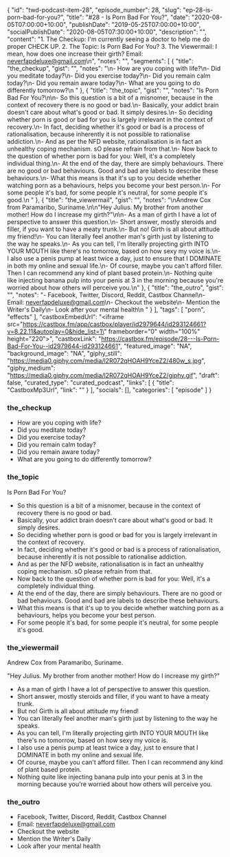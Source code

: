 {
	"id": "twd-podcast-item-28",
	"episode_number": 28,
	"slug": "ep-28-is-porn-bad-for-you?",
	"title": "#28 - Is Porn Bad For You?",
	"date": "2020-08-05T07:00:00+10:00",
	"publishDate": "2019-05-25T07:00:00+10:00",
	"socialPublishDate": "2020-08-05T07:30:00+10:00",
	"description": "",
	"content": "1. The Checkup: I'm currently seeing a doctor to help me do proper CHECK UP. 2. The Topic: Is Porn Bad For You? 3. The Viewermail: I mean, how does one increase their girth? Email: neverfapdeluxe@gmail.com\n",
	"notes": "",
	"segments": [
		{
			"title": "the_checkup",
			"gist": "",
			"notes": "\n- How are you coping with life?\n- Did you meditate today?\n- Did you exercise today?\n- Did you remain calm today?\n- Did you remain aware today?\n- What are you going to do differently tomorrow?\n      "
		},
		{
			"title": "the_topic",
			"gist": "",
			"notes": "Is Porn Bad For You?\n\n- So this question is a bit of a misnomer, because in the context of recovery there is no good or bad.\n- Basically, your addict brain doesn't care about what's good or bad. It simply desires.\n- So deciding whether porn is good or bad for you is largely irrelevant in the context of recovery.\n- In fact, deciding whether it's good or bad is a process of rationalisation, because inherently it is not possible to rationalise addiction.\n- And as per the NFD website, rationalisation is in fact an unhealthy coping mechanism. sO please refrain from that.\n- Now back to the question of whether porn is bad for you: Well, it's a completely individual thing.\n- At the end of the day, there are simply behaviours. There are no good or bad behaviours. Good and bad are labels to describe these behaviours.\n- What this means is that it's up to you decide whether watching porn as a behaviours, helps you become your best person.\n- For some people it's bad, for some people it's neutral, for some people it's good.\n      "
		},
		{
			"title": "the_viewermail",
			"gist": "",
			"notes": "\nAndrew Cox from Paramaribo, Suriname.\n\n\"Hey Julius. My brother from another mother! How do I increase my girth?\"\n\n- As a man of girth I have a lot of perspective to answer this question.\n- Short answer, mostly steroids and filler, if you want to have a meaty trunk.\n- But no! Girth is all about attitude my friend!\n- You can literally feel another man's girth just by listening to the way he speaks.\n- As you can tell, I'm literally projecting girth INTO YOUR MOUTH like there's no tomorrow, based on how sexy my voice is.\n- I also use a penis pump at least twice a day, just to ensure that I DOMINATE in both my online and sexual life.\n- Of course, maybe you can't afford filler. Then I can recommend any kind of plant based protein.\n- Nothing quite like injecting banana pulp into your penis at 3 in the morning because you're worried about how others will perceive you.\n"
		},
		{
			"title": "the_outro",
			"gist": "",
			"notes": "- Facebook, Twitter, Discord, Reddit, Castbox Channel\n- Email: neverfapdeluxe@gmail.com\n- Checkout the website\n- Mention the Writer's Daily\n- Look after your mental health\n      "
		}
	],
	"tags": [
		"porn",
		"effects"
	],
	"castboxEmbedUrl": "<iframe src=\"https://castbox.fm/app/castbox/player/id2979644/id293124661?v=8.22.11&autoplay=0&hide_list=1\" frameborder=\"0\" width=\"100%\" height=\"220\"></iframe>",
	"castboxLink": "https://castbox.fm/episode/28---Is-Porn-Bad-For-You--id2979644-id293124661",
	"featured_image": "NA",
	"background_image": "NA",
	"giphy_still": "https://media0.giphy.com/media/l2R072qHOAH9YceZ2/480w_s.jpg",
	"giphy_medium": "https://media0.giphy.com/media/l2R072qHOAH9YceZ2/giphy.gif",
	"draft": false,
	"curated_type": "curated_podcast",
	"links": [
		{
			"title": "CastboxMp3Url",
			"link": ""
		}
	],
	"socials": [],
	"categories": [
		"episode"
	]
}

### the_checkup


- How are you coping with life?
- Did you meditate today?
- Did you exercise today?
- Did you remain calm today?
- Did you remain aware today?
- What are you going to do differently tomorrow?
      
### the_topic

Is Porn Bad For You?

- So this question is a bit of a misnomer, because in the context of recovery there is no good or bad.
- Basically, your addict brain doesn't care about what's good or bad. It simply desires.
- So deciding whether porn is good or bad for you is largely irrelevant in the context of recovery.
- In fact, deciding whether it's good or bad is a process of rationalisation, because inherently it is not possible to rationalise addiction.
- And as per the NFD website, rationalisation is in fact an unhealthy coping mechanism. sO please refrain from that.
- Now back to the question of whether porn is bad for you: Well, it's a completely individual thing.
- At the end of the day, there are simply behaviours. There are no good or bad behaviours. Good and bad are labels to describe these behaviours.
- What this means is that it's up to you decide whether watching porn as a behaviours, helps you become your best person.
- For some people it's bad, for some people it's neutral, for some people it's good.
      
### the_viewermail


Andrew Cox from Paramaribo, Suriname.

"Hey Julius. My brother from another mother! How do I increase my girth?"

- As a man of girth I have a lot of perspective to answer this question.
- Short answer, mostly steroids and filler, if you want to have a meaty trunk.
- But no! Girth is all about attitude my friend!
- You can literally feel another man's girth just by listening to the way he speaks.
- As you can tell, I'm literally projecting girth INTO YOUR MOUTH like there's no tomorrow, based on how sexy my voice is.
- I also use a penis pump at least twice a day, just to ensure that I DOMINATE in both my online and sexual life.
- Of course, maybe you can't afford filler. Then I can recommend any kind of plant based protein.
- Nothing quite like injecting banana pulp into your penis at 3 in the morning because you're worried about how others will perceive you.

### the_outro

- Facebook, Twitter, Discord, Reddit, Castbox Channel
- Email: neverfapdeluxe@gmail.com
- Checkout the website
- Mention the Writer's Daily
- Look after your mental health
      
